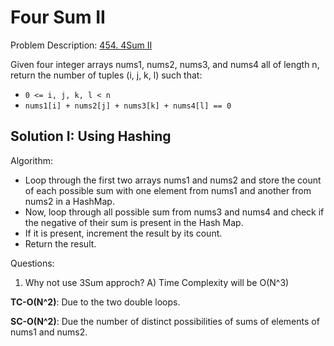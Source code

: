 # Four Sum II

Problem Description: [454. 4Sum II](https://leetcode.com/problems/4sum-ii/)

Given four integer arrays nums1, nums2, nums3, and nums4 all of length n, return the number of
tuples (i, j, k, l) such that:

* `0 <= i, j, k, l < n`
* `nums1[i] + nums2[j] + nums3[k] + nums4[l] == 0`

## Solution I: Using Hashing

Algorithm:

* Loop through the first two arrays nums1 and nums2 and store the count of each possible sum with
  one element from nums1 and another from nums2 in a HashMap.
* Now, loop through all possible sum from nums3 and nums4 and check if the negative of their sum is
  present in the Hash Map.
* If it is present, increment the result by its count.
* Return the result.

Questions:
1. Why not use 3Sum approch?
A) Time Complexity will be O(N^3)

**TC-O(N^2)**: Due to the two double loops.

**SC-O(N^2)**: Due the number of distinct possibilities of sums of elements of nums1 and nums2.

